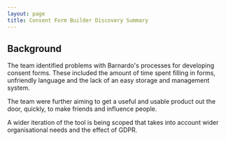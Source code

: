 ```yaml
---
layout: page
title: Consent Form Builder Discovery Summary
---
```

## Background 
The team identified problems with Barnardo's processes for developing consent forms. These included the amount of time spent filling in forms, unfriendly language and the lack of an easy storage and management system.

The team were further aiming to get a useful and usable product out the door, quickly, to make friends and influence people.

A wider iteration of the tool is being scoped that takes into account wider organisational needs and the effect of GDPR. 
